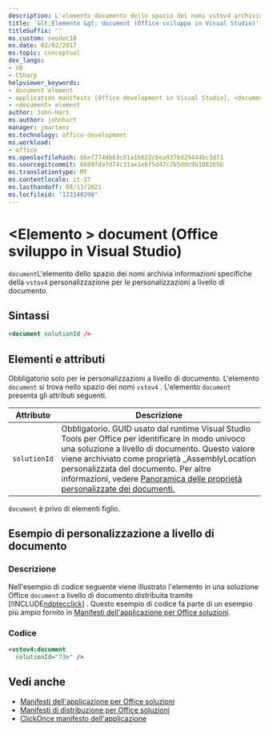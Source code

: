 ```yaml
---
description: L'elemento documento dello spazio dei nomi vstov4 archivia informazioni specifiche della personalizzazione per le personalizzazioni a livello di documento.
title: '&lt;Elemento &gt; document (Office sviluppo in Visual Studio)'
titleSuffix: ''
ms.custom: seodec18
ms.date: 02/02/2017
ms.topic: conceptual
dev_langs:
- VB
- CSharp
helpviewer_keywords:
- document element
- application manifests [Office development in Visual Studio], <document> element
- <document> element
author: John-Hart
ms.author: johnhart
manager: jmartens
ms.technology: office-development
ms.workload:
- office
ms.openlocfilehash: 66ef774db63c01a1b622c6ea937bd29444bc3d71
ms.sourcegitcommit: 68897da7d74c31ae1ebf5d47c7b5ddc9b108265b
ms.translationtype: MT
ms.contentlocale: it-IT
ms.lasthandoff: 08/13/2021
ms.locfileid: "122148298"
---
```

# <a name="ltdocumentgt-element-office-development-in-visual-studio"></a>&lt;Elemento &gt; document (Office sviluppo in Visual Studio)
  `document`L'elemento dello spazio dei nomi archivia informazioni specifiche della `vstov4` personalizzazione per le personalizzazioni a livello di documento.

## <a name="syntax"></a>Sintassi

```xml
<document solutionId />
```

## <a name="elements-and-attributes"></a>Elementi e attributi
 Obbligatorio solo per le personalizzazioni a livello di documento. L'elemento `document` si trova nello spazio dei nomi `vstov4` . L'elemento `document` presenta gli attributi seguenti.

|Attributo|Descrizione|
|---------------|-----------------|
|`solutionId`|Obbligatorio. GUID usato dal runtime Visual Studio Tools per Office per identificare in modo univoco una soluzione a livello di documento. Questo valore viene archiviato come proprietà _AssemblyLocation personalizzata del documento. Per altre informazioni, vedere [Panoramica delle proprietà personalizzate dei documenti.](../vsto/custom-document-properties-overview.md)|

 `document` è privo di elementi figlio.

## <a name="document-level-customization-example"></a>Esempio di personalizzazione a livello di documento

### <a name="description"></a>Descrizione
 Nell'esempio di codice seguente viene illustrato l'elemento in una soluzione Office `document` a livello di documento distribuita tramite [!INCLUDE[ndptecclick](../vsto/includes/ndptecclick-md.md)] . Questo esempio di codice fa parte di un esempio più ampio fornito in [Manifesti dell'applicazione per Office soluzioni](../vsto/application-manifests-for-office-solutions.md).

### <a name="code"></a>Codice

```xml
<vstov4:document
  solutionId="73e" />
```

## <a name="see-also"></a>Vedi anche

- [Manifesti dell'applicazione per Office soluzioni](../vsto/application-manifests-for-office-solutions.md)
- [Manifesti di distribuzione per Office soluzioni](../vsto/deployment-manifests-for-office-solutions.md)
- [ClickOnce manifesto dell'applicazione](../deployment/clickonce-application-manifest.md)
